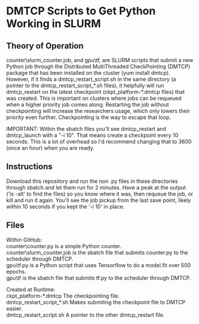 # DMTCP Scripts to Get Python Working in SLURM

## Theory of Operation
counter\slurm_counter.job, and gpu\tf, are SLURM scripts that submit a new Python job through the Distributed MultiThreaded CheckPointing (DMTCP) package that has been installed on the cluster (yum install dmtcp). However, if it finds a dmtcp_restart_script.sh in the same directory (a pointer to the dmtcp_restart_script_\*.sh files), it helpfully will run dmtcp_restart on the latest checkpoint (ckpt_platform-\*.dmtcp files) that was created. This is important on clusters where jobs can be requeued when a higher priority job comes along. Restarting the job without checkpointing will increase the researchers usage, which only lowers their priority even further. Checkpointing is the way to escape that loop.

IMPORTANT: Within the sbatch files you'll see dmtcp_restart and dmtcp_launch with a "-i 10". That means create a checkpoint every 10 seconds. This is a lot of overhead so I'd recommend changing that to 3600 (once an hour) when you are ready.

## Instructions
Download this repository and run the non .py files in these directories through sbatch and let them run for 2 minutes. Have a peak at the output ('ls -alt' to find the files) so you know where it was, then requeue the job, or kill and run it again. You'll see the job pickup from the last save point, likely within 10 seconds if you kept the '-i 10' in place.

## Files
Within GitHub:  
counter\counter.py is a simple Python counter.  
counter\slurm_counter.job is the sbatch file that submits counter.py to the scheduler through DMTCP.  
gpu\tf.py is a Python script that uses Tensorflow to do a model.fit over 500 epochs.  
gpu\tf is the sbatch file that submits tf.py to the scheduler through DMTCP.  

Created at Runtime:  
ckpt_platform-\*.dmtcp The checkpointing file.  
dmtcp_restart_script_\*.sh Makes submiting the checkpoint file to DMTCP easier.  
dmtcp_restart_script.sh A pointer to the other dmtcp_restart file. 

